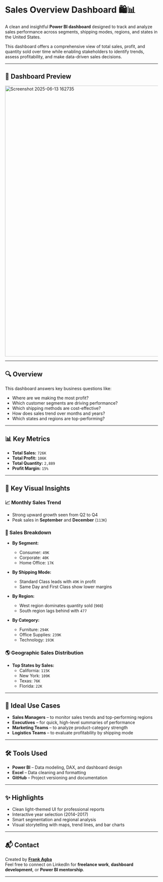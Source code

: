 # Sales Overview Dashboard 🛍️📊

A clean and insightful **Power BI dashboard** designed to track and analyze sales performance across segments, shipping modes, regions, and states in the United States.

This dashboard offers a comprehensive view of total sales, profit, and quantity sold over time while enabling stakeholders to identify trends, assess profitability, and make data-driven sales decisions.

---

## 📸 Dashboard Preview

<img width="1719" height="892" alt="Screenshot 2025-06-13 162735" src="https://github.com/user-attachments/assets/1e9c1e28-3567-4b18-82d5-73af89d72bb1" />


---

## 🔍 Overview

This dashboard answers key business questions like:
- Where are we making the most profit?
- Which customer segments are driving performance?
- Which shipping methods are cost-effective?
- How does sales trend over months and years?
- Which states and regions are top-performing?

---

## 📊 Key Metrics

- **Total Sales:** `726K`
- **Total Profit:** `106K`
- **Total Quantity:** `2,889`
- **Profit Margin:** `15%`

---

## 🔧 Key Visual Insights

### 📈 Monthly Sales Trend
- Strong upward growth seen from Q2 to Q4
- Peak sales in **September** and **December** (`113K`)

### 🧭 Sales Breakdown
- **By Segment:**
  - Consumer: `49K`
  - Corporate: `40K`
  - Home Office: `17K`

- **By Shipping Mode:**
  - Standard Class leads with `49K` in profit
  - Same Day and First Class show lower margins

- **By Region:**
  - West region dominates quantity sold (`908`)
  - South region lags behind with `477`

- **By Category:**
  - Furniture: `294K`
  - Office Supplies: `239K`
  - Technology: `193K`

### 🌎 Geographic Sales Distribution
- **Top States by Sales:**
  - California: `115K`
  - New York: `109K`
  - Texas: `76K`
  - Florida: `22K`

---

## 💼 Ideal Use Cases

- **Sales Managers** – to monitor sales trends and top-performing regions
- **Executives** – for quick, high-level summaries of performance
- **Marketing Teams** – to analyze product-category strength
- **Logistics Teams** – to evaluate profitability by shipping mode

---

## 🛠 Tools Used

- **Power BI** – Data modeling, DAX, and dashboard design
- **Excel** – Data cleaning and formatting
- **GitHub** – Project versioning and documentation

---

## ✨ Highlights

- Clean light-themed UI for professional reports
- Interactive year selection (2014–2017)
- Smart segmentation and regional analysis
- Visual storytelling with maps, trend lines, and bar charts

---

## 📬 Contact

Created by **[Frank Agba](https://www.linkedin.com/in/frankagba)**  
Feel free to connect on LinkedIn for **freelance work**, **dashboard development**, or **Power BI mentorship**.

---

